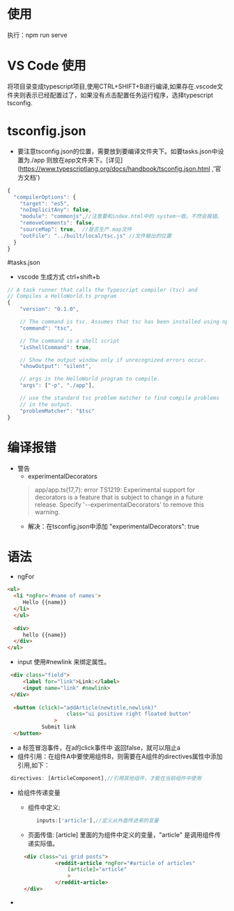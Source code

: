 # 使用
执行：npm run serve
# VS Code 使用
将项目录变成typescript项目,使用CTRL+SHIFT+B进行编译,如果存在.vscode文件夹则表示已经配置过了，如果没有点击配置任务运行程序，选择typescript tsconfig.
# tsconfig.json 
* 要注意tsconfig.json的位置，需要放到要编译文件夹下。如要tasks.json中设置为./app 则放在app文件夹下。[详见](https://www.typescriptlang.org/docs/handbook/tsconfig.json.html ,'官方文档')
```javascript
{
  "compilerOptions": {
    "target": "es5",
    "noImplicitAny": false,
    "module": "commonjs",//注意要和index.html中的 system一致。不然会报错。
    "removeComments": false,
    "sourceMap": true,  //是否生产.map文件
    "outFile": "../built/local/tsc.js" //文件输出的位置
  }
}
```

#tasks.json
* vscode 生成方式  ctrl+shift+b 

```javascript
// A task runner that calls the Typescript compiler (tsc) and
// Compiles a HelloWorld.ts program
{
	"version": "0.1.0",

	// The command is tsc. Assumes that tsc has been installed using npm install -g typescript
	"command": "tsc",

	// The command is a shell script
	"isShellCommand": true,

	// Show the output window only if unrecognized errors occur.
	"showOutput": "silent",

	// args is the HelloWorld program to compile.
	"args": ["-p", "./app"],

	// use the standard tsc problem matcher to find compile problems
	// in the output.
	"problemMatcher": "$tsc"
}

```

# 编译报错
* 警告
    * experimentalDecorators
    >  app/app.ts(17,7): error TS1219: Experimental support for decorators is a feature that is subject to change in a future release. Specify '--experimentalDecorators' to remove this warning.
    *  解决：在tsconfig.json中添加     "experimentalDecorators": true

# 语法
* ngFor
```html
<ul>
  <li *ngFor='#name of names'>
     Hello {{name}}
  </li>
  </ul>
        
  <div>
     hello {{name}}
  </div>
</ul>
```

* input  使用#newlink 来绑定属性。
 ```html
  <div class="field">
      <label for="link">Link:</label>
      <input name="link" #newlink>
  </div>
  
   <button (click)="addArticle(newtitle,newlink)"
                    class="ui positive right floated button"
                >
            Submit link
   </button>
 ```
* a 标签冒泡事件，在a的click事件中 返回false，就可以阻止a
* 组件引用：在组件A中要使用组件B，则需要在A组件的directives属性中添加引用,如下：
 ```javascript
  directives: [ArticleComponent],//引用其他组件，才能在当前组件中使用
 ```
* 给组件传递变量
    * 组件中定义:
    ```javascript
          inputs:['article'],//定义从外面传进来的变量
    
    ```
    
    * 页面传值: [article] 里面的为组件中定义的变量，"article" 是调用组件传递实际值。
    ```html
      <div class="ui grid posts">
                <reddit-article *ngFor="#article of articles"
                    [article]="article"
                    >
                </reddit-article>
      </div>
    ```
 
 
 
 *